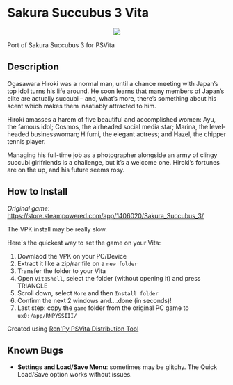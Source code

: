 # Sakura Succubus 3 Vita
<p align="center">
  <img src="https://i.ibb.co/zh461df/H2x1-NSwitch-DS-Sakura-Succubus3.jpg" />
</p>

Port of Sakura Succubus 3 for PSVita

## Description
Ogasawara Hiroki was a normal man, until a chance meeting with Japan’s top idol turns his life around. He soon learns that many members of Japan’s elite are actually succubi – and, what’s more, there’s something about his scent which makes them insatiably attracted to him.

Hiroki amasses a harem of five beautiful and accomplished women: Ayu, the famous idol; Cosmos, the airheaded social media star; Marina, the level-headed businesswoman; Hifumi, the elegant actress; and Hazel, the chipper tennis player.

Managing his full-time job as a photographer alongside an army of clingy succubi girlfriends is a challenge, but it’s a welcome one. Hiroki’s fortunes are on the up, and his future seems rosy.

## How to Install
_Original game_: https://store.steampowered.com/app/1406020/Sakura_Succubus_3/

The VPK install may be really slow.

Here's the quickest way to set the game on your Vita:
1. Downlaod the VPK on your PC/Device
2. Extract it like a zip/rar file on a `new folder`
3. Transfer the folder to your Vita
4. Open `VitaShell`, select the folder (without opening it) and press TRIANGLE
5. Scroll down, select `More` and then `Install folder`
6. Confirm the next 2 windows and....done (in seconds)!
7. Last step: copy the `game` folder from the original PC game to `ux0:/app/RNPYSSIII/`

Created using [Ren'Py PSVita Distribution Tool](https://github.com/SonicMastr/renpy-vita/releases/tag/v1.0)

## Known Bugs
- **Settings and Load/Save Menu**: sometimes may be glitchy. The Quick Load/Save option works without issues.
